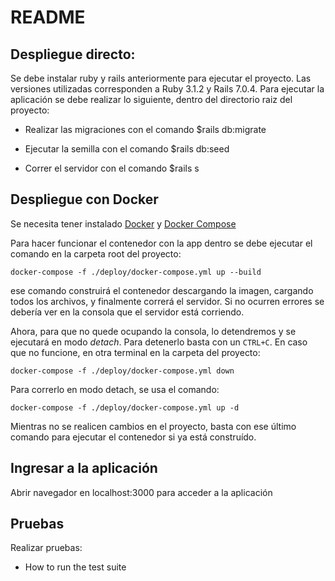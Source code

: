 # README

## Despliegue directo:

Se debe instalar ruby y rails anteriormente para ejecutar el proyecto.
Las versiones utilizadas corresponden a Ruby 3.1.2 y Rails 7.0.4.
Para ejecutar la aplicación se debe realizar lo siguiente, dentro del directorio raiz del proyecto:
* Realizar las migraciones con el comando $rails db:migrate 

* Ejecutar la semilla con el comando $rails db:seed

* Correr el servidor con el comando $rails s

## Despliegue con Docker

Se necesita tener instalado [Docker](docker.com/products/docker-desktop/) y [Docker Compose](https://docs.docker.com/compose/install/)

Para hacer funcionar el contenedor con la app dentro se debe ejecutar el comando en la carpeta root del proyecto:

    docker-compose -f ./deploy/docker-compose.yml up --build

ese comando construirá el contenedor descargando la imagen, cargando todos los archivos, y finalmente correrá el servidor. Si no ocurren errores se debería ver en la consola que el servidor está corriendo.

Ahora, para que no quede ocupando la consola, lo detendremos y se ejecutará en modo *detach*. Para detenerlo basta con un `CTRL+C`. En caso que no funcione, en otra terminal en la carpeta del proyecto:

    docker-compose -f ./deploy/docker-compose.yml down

Para correrlo en modo detach, se usa el comando:

    docker-compose -f ./deploy/docker-compose.yml up -d

Mientras no se realicen cambios en el proyecto, basta con ese último comando para ejecutar el contenedor si ya está construído.

## Ingresar a la aplicación

Abrir navegador en localhost:3000 para acceder a la aplicación

## Pruebas

Realizar pruebas:
* How to run the test suite